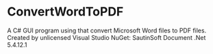# ConvertWordToPDF
A C# GUI program using that convert Microsoft Word files to PDF files.
Created by unlicensed Visual Studio NuGet: SautinSoft Document .Net 5.4.12.1
